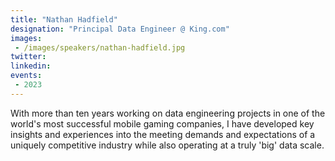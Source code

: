 ```yaml
---
title: "Nathan Hadfield"
designation: "Principal Data Engineer @ King.com"
images:
 - /images/speakers/nathan-hadfield.jpg
twitter: 
linkedin: 
events:
 - 2023
---
```


With more than ten years working on data engineering projects in one of the world's most successful mobile gaming companies, I have developed key insights and experiences into the meeting demands and expectations of a uniquely competitive industry while also operating at a truly 'big' data scale.